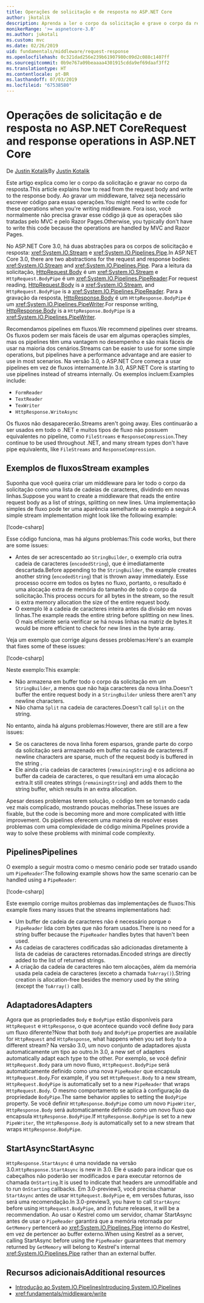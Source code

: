 ```yaml
---
title: Operações de solicitação e de resposta no ASP.NET Core
author: jkotalik
description: Aprenda a ler o corpo da solicitação e grave o corpo da resposta no ASP.NET Core.
monikerRange: '>= aspnetcore-3.0'
ms.author: jukotali
ms.custom: mvc
ms.date: 02/26/2019
uid: fundamentals/middleware/request-response
ms.openlocfilehash: 0c321dad256e239b61907980c09d2c088c1407ff
ms.sourcegitcommit: 0b9e767a09beaaaa4301915cdda9ef69daaf3ff2
ms.translationtype: HT
ms.contentlocale: pt-BR
ms.lasthandoff: 07/03/2019
ms.locfileid: "67538580"
---
```

# <a name="request-and-response-operations-in-aspnet-core"></a><span data-ttu-id="0509f-103">Operações de solicitação e de resposta no ASP.NET Core</span><span class="sxs-lookup"><span data-stu-id="0509f-103">Request and response operations in ASP.NET Core</span></span>

<span data-ttu-id="0509f-104">De [Justin Kotalik](https://github.com/jkotalik)</span><span class="sxs-lookup"><span data-stu-id="0509f-104">By [Justin Kotalik](https://github.com/jkotalik)</span></span>

<span data-ttu-id="0509f-105">Este artigo explica como ler o corpo da solicitação e gravar no corpo da resposta.</span><span class="sxs-lookup"><span data-stu-id="0509f-105">This article explains how to read from the request body and write to the response body.</span></span> <span data-ttu-id="0509f-106">Ao gravar um middleware, talvez seja necessário escrever código para essas operações.</span><span class="sxs-lookup"><span data-stu-id="0509f-106">You might need to write code for these operations when you're writing middleware.</span></span> <span data-ttu-id="0509f-107">Fora isso, você normalmente não precisa gravar esse código já que as operações são tratadas pelo MVC e pelo Razor Pages.</span><span class="sxs-lookup"><span data-stu-id="0509f-107">Otherwise, you typically don't have to write this code because the operations are handled by MVC and Razor Pages.</span></span>

<span data-ttu-id="0509f-108">No ASP.NET Core 3.0, há duas abstrações para os corpos de solicitação e resposta: <xref:System.IO.Stream> e <xref:System.IO.Pipelines.Pipe>.</span><span class="sxs-lookup"><span data-stu-id="0509f-108">In ASP.NET Core 3.0, there are two abstractions for the request and response bodies: <xref:System.IO.Stream> and <xref:System.IO.Pipelines.Pipe>.</span></span> <span data-ttu-id="0509f-109">Para a leitura da solicitação, [HttpRequest.Body](xref:Microsoft.AspNetCore.Http.HttpRequest.Body) é um <xref:System.IO.Stream> e `HttpRequest.BodyPipe` é um <xref:System.IO.Pipelines.PipeReader>.</span><span class="sxs-lookup"><span data-stu-id="0509f-109">For request reading, [HttpRequest.Body](xref:Microsoft.AspNetCore.Http.HttpRequest.Body) is a <xref:System.IO.Stream>, and `HttpRequest.BodyPipe` is a <xref:System.IO.Pipelines.PipeReader>.</span></span> <span data-ttu-id="0509f-110">Para a gravação da resposta, [HttpResponse.Body](xref:Microsoft.AspNetCore.Http.HttpResponse.Body) é um `HttpResponse.BodyPipe` é um <xref:System.IO.Pipelines.PipeWriter>.</span><span class="sxs-lookup"><span data-stu-id="0509f-110">For response writing, [HttpResponse.Body](xref:Microsoft.AspNetCore.Http.HttpResponse.Body) is a `HttpResponse.BodyPipe` is a <xref:System.IO.Pipelines.PipeWriter>.</span></span>

<span data-ttu-id="0509f-111">Recomendamos pipelines em fluxos.</span><span class="sxs-lookup"><span data-stu-id="0509f-111">We recommend pipelines over streams.</span></span> <span data-ttu-id="0509f-112">Os fluxos podem ser mais fáceis de usar em algumas operações simples, mas os pipelines têm uma vantagem no desempenho e são mais fáceis de usar na maioria dos cenários.</span><span class="sxs-lookup"><span data-stu-id="0509f-112">Streams can be easier to use for some simple operations, but pipelines have a performance advantage and are easier to use in most scenarios.</span></span> <span data-ttu-id="0509f-113">Na versão 3.0, o ASP.NET Core começa a usar pipelines em vez de fluxos internamente.</span><span class="sxs-lookup"><span data-stu-id="0509f-113">In 3.0, ASP.NET Core is starting to use pipelines instead of streams internally.</span></span> <span data-ttu-id="0509f-114">Os exemplos incluem:</span><span class="sxs-lookup"><span data-stu-id="0509f-114">Examples include:</span></span>

- `FormReader`
- `TextReader`
- `TexWriter`
- `HttpResponse.WriteAsync`

<span data-ttu-id="0509f-115">Os fluxos não desaparecerão.</span><span class="sxs-lookup"><span data-stu-id="0509f-115">Streams aren't going away.</span></span> <span data-ttu-id="0509f-116">Eles continuarão a ser usados em todo o .NET e muitos tipos de fluxo não possuem equivalentes no pipeline, como `FileStreams` e `ResponseCompression`.</span><span class="sxs-lookup"><span data-stu-id="0509f-116">They continue to be used throughout .NET, and many stream types don't have pipe equivalents, like `FileStreams` and `ResponseCompression`.</span></span>

## <a name="stream-examples"></a><span data-ttu-id="0509f-117">Exemplos de fluxos</span><span class="sxs-lookup"><span data-stu-id="0509f-117">Stream examples</span></span>

<span data-ttu-id="0509f-118">Suponha que você queira criar um middleware para ler todo o corpo da solicitação como uma lista de cadeias de caracteres, dividindo em novas linhas.</span><span class="sxs-lookup"><span data-stu-id="0509f-118">Suppose you want to create a middleware that reads the entire request body as a list of strings, splitting on new lines.</span></span> <span data-ttu-id="0509f-119">Uma implementação simples de fluxo pode ter uma aparência semelhante ao exemplo a seguir:</span><span class="sxs-lookup"><span data-stu-id="0509f-119">A simple stream implementation might look like the following example:</span></span>

[!code-csharp[](request-response/samples/3.x/RequestResponseSample/Startup.cs?name=GetListOfStringsFromStream)]

<span data-ttu-id="0509f-120">Esse código funciona, mas há alguns problemas:</span><span class="sxs-lookup"><span data-stu-id="0509f-120">This code works, but there are some issues:</span></span>

- <span data-ttu-id="0509f-121">Antes de ser acrescentado ao `StringBuilder`, o exemplo cria outra cadeia de caracteres (`encodedString`), que é imediatamente descartada.</span><span class="sxs-lookup"><span data-stu-id="0509f-121">Before appending to the `StringBuilder`, the example creates another string (`encodedString`) that is thrown away immediately.</span></span> <span data-ttu-id="0509f-122">Esse processo ocorre em todos os bytes no fluxo, portanto, o resultado é uma alocação extra de memória do tamanho de todo o corpo da solicitação.</span><span class="sxs-lookup"><span data-stu-id="0509f-122">This process occurs for all bytes in the stream, so the result is extra memory allocation the size of the entire request body.</span></span>
- <span data-ttu-id="0509f-123">O exemplo lê a cadeia de caracteres inteira antes da divisão em novas linhas.</span><span class="sxs-lookup"><span data-stu-id="0509f-123">The example reads the entire string before splitting on new lines.</span></span> <span data-ttu-id="0509f-124">O mais eficiente seria verificar se há novas linhas na matriz de bytes.</span><span class="sxs-lookup"><span data-stu-id="0509f-124">It would be more efficient to check for new lines in the byte array.</span></span>

<span data-ttu-id="0509f-125">Veja um exemplo que corrige alguns desses problemas:</span><span class="sxs-lookup"><span data-stu-id="0509f-125">Here's an example that fixes some of these issues:</span></span>

[!code-csharp[](request-response/samples/3.x/RequestResponseSample/Startup.cs?name=GetListOfStringsFromStreamMoreEfficient)]

<span data-ttu-id="0509f-126">Neste exemplo:</span><span class="sxs-lookup"><span data-stu-id="0509f-126">This example:</span></span>

- <span data-ttu-id="0509f-127">Não armazena em buffer todo o corpo da solicitação em um `StringBuilder`, a menos que não haja caracteres da nova linha.</span><span class="sxs-lookup"><span data-stu-id="0509f-127">Doesn't buffer the entire request body in a `StringBuilder` unless there aren't any newline characters.</span></span>
- <span data-ttu-id="0509f-128">Não chama `Split` na cadeia de caracteres.</span><span class="sxs-lookup"><span data-stu-id="0509f-128">Doesn't call `Split` on the string.</span></span>

<span data-ttu-id="0509f-129">No entanto, ainda há alguns problemas:</span><span class="sxs-lookup"><span data-stu-id="0509f-129">However, there are still are a few issues:</span></span>

- <span data-ttu-id="0509f-130">Se os caracteres de nova linha forem esparsos, grande parte do corpo da solicitação será armazenado em buffer na cadeia de caracteres.</span><span class="sxs-lookup"><span data-stu-id="0509f-130">If newline characters are sparse, much of the request body is buffered in the string .</span></span>
- <span data-ttu-id="0509f-131">Ele ainda cria cadeias de caracteres (`remainingString`) e os adiciona ao buffer da cadeia de caracteres, o que resultará em uma alocação extra.</span><span class="sxs-lookup"><span data-stu-id="0509f-131">It still creates strings (`remainingString`) and adds them to the string buffer, which results in an extra allocation.</span></span>

<span data-ttu-id="0509f-132">Apesar desses problemas terem solução, o código tem se tornando cada vez mais complicado, mostrando poucas melhorias.</span><span class="sxs-lookup"><span data-stu-id="0509f-132">These issues are fixable, but the code is becoming more and more complicated with little improvement.</span></span> <span data-ttu-id="0509f-133">Os pipelines oferecem uma maneira de resolver esses problemas com uma complexidade de código mínima.</span><span class="sxs-lookup"><span data-stu-id="0509f-133">Pipelines provide a way to solve these problems with minimal code complexity.</span></span>

## <a name="pipelines"></a><span data-ttu-id="0509f-134">Pipelines</span><span class="sxs-lookup"><span data-stu-id="0509f-134">Pipelines</span></span>

<span data-ttu-id="0509f-135">O exemplo a seguir mostra como o mesmo cenário pode ser tratado usando um `PipeReader`:</span><span class="sxs-lookup"><span data-stu-id="0509f-135">The following example shows how the same scenario can be handled using a `PipeReader`:</span></span>

[!code-csharp[](request-response/samples/3.x/RequestResponseSample/Startup.cs?name=GetListOfStringFromPipe)]

<span data-ttu-id="0509f-136">Este exemplo corrige muitos problemas das implementações de fluxos:</span><span class="sxs-lookup"><span data-stu-id="0509f-136">This example fixes many issues that the streams implementations had:</span></span>

- <span data-ttu-id="0509f-137">Um buffer de cadeia de caracteres não é necessário porque o `PipeReader` lida com bytes que não foram usados.</span><span class="sxs-lookup"><span data-stu-id="0509f-137">There is no need for a string buffer because the `PipeReader` handles bytes that haven't been used.</span></span>
- <span data-ttu-id="0509f-138">As cadeias de caracteres codificadas são adicionadas diretamente à lista de cadeias de caracteres retornadas.</span><span class="sxs-lookup"><span data-stu-id="0509f-138">Encoded strings are directly added to the list of returned strings.</span></span>
- <span data-ttu-id="0509f-139">A criação da cadeia de caracteres não tem alocações, além da memória usada pela cadeia de caracteres (exceto a chamada `ToArray()`).</span><span class="sxs-lookup"><span data-stu-id="0509f-139">String creation is allocation-free besides the memory used by the string (except the `ToArray()` call).</span></span>

## <a name="adapters"></a><span data-ttu-id="0509f-140">Adaptadores</span><span class="sxs-lookup"><span data-stu-id="0509f-140">Adapters</span></span>

<span data-ttu-id="0509f-141">Agora que as propriedades `Body` e `BodyPipe` estão disponíveis para `HttpRequest` e `HttpResponse`, o que acontece quando você define `Body` para um fluxo diferente?</span><span class="sxs-lookup"><span data-stu-id="0509f-141">Now that both `Body` and `BodyPipe` properties are available for `HttpRequest` and `HttpResponse`, what happens when you set `Body` to a different stream?</span></span> <span data-ttu-id="0509f-142">Na versão 3.0, um novo conjunto de adaptadores ajusta automaticamente um tipo ao outro.</span><span class="sxs-lookup"><span data-stu-id="0509f-142">In 3.0, a new set of adapters automatically adapt each type to the other.</span></span> <span data-ttu-id="0509f-143">Por exemplo, se você definir `HttpRequest.Body` para um novo fluxo, `HttpRequest.BodyPipe` será automaticamente definido como uma nova `PipeReader` que encapsula `HttpRequest.Body`.</span><span class="sxs-lookup"><span data-stu-id="0509f-143">For example, if you set `HttpRequest.Body` to a new stream, `HttpRequest.BodyPipe` is automatically set to a new `PipeReader` that wraps `HttpRequest.Body`.</span></span> <span data-ttu-id="0509f-144">O mesmo comportamento se aplica à configuração da propriedade `BodyPipe`.</span><span class="sxs-lookup"><span data-stu-id="0509f-144">The same behavior applies to setting the `BodyPipe` property.</span></span> <span data-ttu-id="0509f-145">Se você definir `HttpResponse.BodyPipe` como um novo `PipeWriter`, `HttpResponse.Body` será automaticamente definido como um novo fluxo que encapsula `HttpResponse.BodyPipe`.</span><span class="sxs-lookup"><span data-stu-id="0509f-145">If `HttpResponse.BodyPipe` is set to a new `PipeWriter`, the `HttpResponse.Body` is automatically set to a new stream that wraps `HttpResponse.BodyPipe`.</span></span>

## <a name="startasync"></a><span data-ttu-id="0509f-146">StartAsync</span><span class="sxs-lookup"><span data-stu-id="0509f-146">StartAsync</span></span>

<span data-ttu-id="0509f-147">`HttpResponse.StartAsync` é uma novidade na versão 3.0.</span><span class="sxs-lookup"><span data-stu-id="0509f-147">`HttpResponse.StartAsync` is new in 3.0.</span></span> <span data-ttu-id="0509f-148">Ele é usado para indicar que os cabeçalhos não poderão ser modificados e para executar retornos de chamada `OnStarting`.</span><span class="sxs-lookup"><span data-stu-id="0509f-148">It is used to indicate that headers are unmodifiable and to run `OnStarting` callbacks.</span></span> <span data-ttu-id="0509f-149">Em 3.0-preview3, você precisa chamar `StartAsync` antes de usar `HttpRequest.BodyPipe` e, em versões futuras, isso será uma recomendação.</span><span class="sxs-lookup"><span data-stu-id="0509f-149">In 3.0-preview3, you have to call `StartAsync` before using `HttpRequest.BodyPipe`, and in future releases, it will be a recommendation.</span></span> <span data-ttu-id="0509f-150">Ao usar o Kestrel como um servidor, chamar StartAsync antes de usar o `PipeReader` garantirá que a memória retornada por `GetMemory` pertencerá ao <xref:System.IO.Pipelines.Pipe> interno do Kestrel, em vez de pertencer ao buffer externo.</span><span class="sxs-lookup"><span data-stu-id="0509f-150">When using Kestrel as a server, calling StartAsync before using the `PipeReader` guarantees that memory returned by `GetMemory` will belong to Kestrel's internal <xref:System.IO.Pipelines.Pipe> rather than an external buffer.</span></span>

## <a name="additional-resources"></a><span data-ttu-id="0509f-151">Recursos adicionais</span><span class="sxs-lookup"><span data-stu-id="0509f-151">Additional resources</span></span>

- [<span data-ttu-id="0509f-152">Introdução ao System.IO.Pipelines</span><span class="sxs-lookup"><span data-stu-id="0509f-152">Introducing System.IO.Pipelines</span></span>](https://devblogs.microsoft.com/dotnet/system-io-pipelines-high-performance-io-in-net/)
- <xref:fundamentals/middleware/write>